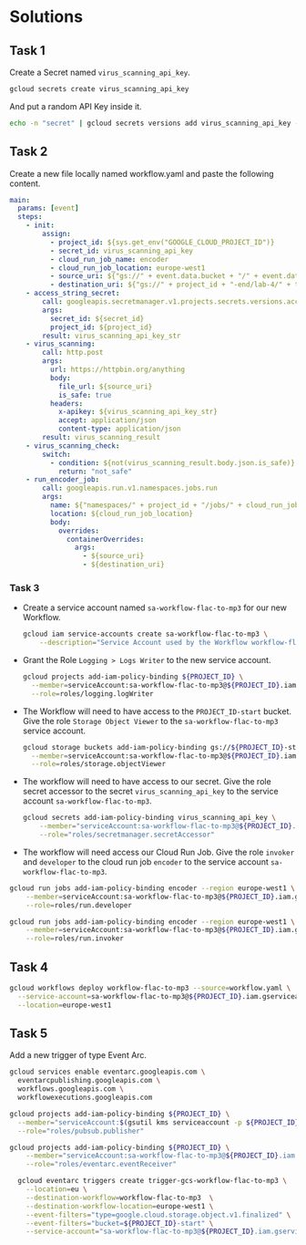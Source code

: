 # Solutions

## Task 1

Create a Secret named `virus_scanning_api_key`.

```bash
gcloud secrets create virus_scanning_api_key
```

And put a random API Key inside it.

```bash
echo -n "secret" | gcloud secrets versions add virus_scanning_api_key --data-file=-
```

## Task 2

Create a new file locally named workflow.yaml and paste the following content.

```yaml
main:
  params: [event]
  steps:
    - init:
        assign:
          - project_id: ${sys.get_env("GOOGLE_CLOUD_PROJECT_ID")}
          - secret_id: virus_scanning_api_key
          - cloud_run_job_name: encoder
          - cloud_run_job_location: europe-west1
          - source_uri: ${"gs://" + event.data.bucket + "/" + event.data.name}
          - destination_uri: ${"gs://" + project_id + "-end/lab-4/" + text.replace_all(event.data.name, ".flac", ".mp3")}
    - access_string_secret:
        call: googleapis.secretmanager.v1.projects.secrets.versions.accessString
        args:
          secret_id: ${secret_id}
          project_id: ${project_id}
        result: virus_scanning_api_key_str
    - virus_scanning:
        call: http.post
        args:
          url: https://httpbin.org/anything
          body:
            file_url: ${source_uri}
            is_safe: true
          headers:
            x-apikey: ${virus_scanning_api_key_str}
            accept: application/json
            content-type: application/json
        result: virus_scanning_result
    - virus_scanning_check:
        switch:
          - condition: ${not(virus_scanning_result.body.json.is_safe)}
            return: "not_safe"
    - run_encoder_job:
        call: googleapis.run.v1.namespaces.jobs.run
        args:
          name: ${"namespaces/" + project_id + "/jobs/" + cloud_run_job_name}
          location: ${cloud_run_job_location}
          body:
            overrides:
              containerOverrides:
                args:
                  - ${source_uri}
                  - ${destination_uri}
```

### Task 3

* Create a service account named `sa-workflow-flac-to-mp3` for our new Workflow.

  ```bash
  gcloud iam service-accounts create sa-workflow-flac-to-mp3 \
      --description="Service Account used by the Workflow workflow-flac-to-mp3"
  ```

* Grant the Role `Logging > Logs Writer` to the new service account.

  ```bash
  gcloud projects add-iam-policy-binding ${PROJECT_ID} \
    --member=serviceAccount:sa-workflow-flac-to-mp3@${PROJECT_ID}.iam.gserviceaccount.com \
    --role=roles/logging.logWriter
  ```

* The Workflow will need to have access to the `PROJECT_ID-start` bucket.
Give the role `Storage Object Viewer` to the `sa-workflow-flac-to-mp3` service account.

  ```bash
  gcloud storage buckets add-iam-policy-binding gs://${PROJECT_ID}-start \
    --member=serviceAccount:sa-workflow-flac-to-mp3@${PROJECT_ID}.iam.gserviceaccount.com \
    --role=roles/storage.objectViewer
  ```

* The workflow will need to have access to our secret. Give the role secret accessor to the secret `virus_scanning_api_key` to the service account `sa-workflow-flac-to-mp3`.

  ```bash
  gcloud secrets add-iam-policy-binding virus_scanning_api_key \
      --member="serviceAccount:sa-workflow-flac-to-mp3@${PROJECT_ID}.iam.gserviceaccount.com" \
      --role="roles/secretmanager.secretAccessor"
  ```

* The workflow will need access our Cloud Run Job. Give the role `invoker` and `developer` to the cloud run job `encoder` to the service account `sa-workflow-flac-to-mp3`.

```bash
gcloud run jobs add-iam-policy-binding encoder --region europe-west1 \
    --member=serviceAccount:sa-workflow-flac-to-mp3@${PROJECT_ID}.iam.gserviceaccount.com \
    --role=roles/run.developer
```

```bash
gcloud run jobs add-iam-policy-binding encoder --region europe-west1 \
    --member=serviceAccount:sa-workflow-flac-to-mp3@${PROJECT_ID}.iam.gserviceaccount.com \
    --role=roles/run.invoker
```

## Task 4

```bash
gcloud workflows deploy workflow-flac-to-mp3 --source=workflow.yaml \
  --service-account=sa-workflow-flac-to-mp3@${PROJECT_ID}.iam.gserviceaccount.com \
  --location=europe-west1
```

## Task 5

Add a new trigger of type Event Arc.

```bash
gcloud services enable eventarc.googleapis.com \
  eventarcpublishing.googleapis.com \
  workflows.googleapis.com \
  workflowexecutions.googleapis.com
```

```bash
gcloud projects add-iam-policy-binding ${PROJECT_ID} \
  --member="serviceAccount:$(gsutil kms serviceaccount -p ${PROJECT_ID})" \
  --role="roles/pubsub.publisher"
```

```bash
gcloud projects add-iam-policy-binding ${PROJECT_ID} \
    --member="serviceAccount:sa-workflow-flac-to-mp3@${PROJECT_ID}.iam.gserviceaccount.com" \
    --role="roles/eventarc.eventReceiver"
```

```bash
  gcloud eventarc triggers create trigger-gcs-workflow-flac-to-mp3 \
    --location=eu \
    --destination-workflow=workflow-flac-to-mp3  \
    --destination-workflow-location=europe-west1 \
    --event-filters="type=google.cloud.storage.object.v1.finalized" \
    --event-filters="bucket=${PROJECT_ID}-start" \
    --service-account="sa-workflow-flac-to-mp3@${PROJECT_ID}.iam.gserviceaccount.com"
```
